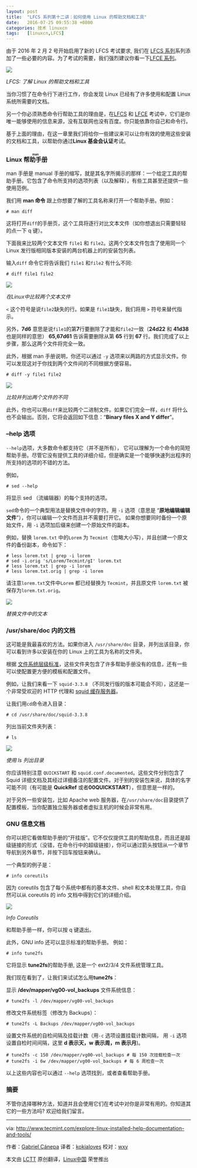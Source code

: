 ```yaml
---
layout: post
title:	"LFCS 系列第十二讲：如何使用 Linux 的帮助文档和工具"
date:	2016-07-25 09:55:38 +0800 
categories:	技术 linuxcn 
tags:	[linuxcn,LFCS]
---
```



由于 2016 年 2 月 2 号开始启用了新的 LFCS 考试要求, 我们在 [LFCS 系列](/article-7161-1.html)系列添加了一些必要的内容。为了考试的需要，我们强烈建议你看一下[LFCE 系列](http://www.tecmint.com/installing-network-services-and-configuring-services-at-system-boot/)。


![](/Asserts/Images//attachment/album/201607/25/095541on1h8wsdutnwn8ru.png)


*LFCS: 了解 Linux 的帮助文档和工具*


当你习惯了在命令行下进行工作，你会发现 Linux 已经有了许多使用和配置 Linux 系统所需要的文档。


另一个你必须熟悉命令行帮助工具的理由是，在[LFCS](/article-7161-1.html) 和 [LFCE](http://www.tecmint.com/installing-network-services-and-configuring-services-at-system-boot/) 考试中，它们是你唯一能够使用的信息来源，没有互联网也没有百度。你只能依靠你自己和命令行。


基于上面的理由，在这一章里我们将给你一些建议来可以让你有效的使用这些安装的文档和工具，以帮助你通过**Linux 基金会认证**考试。


### Linux <ruby> 帮助手册 <rp>  （ </rp> <rt>  man </rt> <rp>  ） </rp></ruby>


man 手册是 manual 手册的缩写，就是其名字所揭示的那样：一个给定工具的帮助手册。它包含了命令所支持的选项列表（以及解释），有些工具甚至还提供一些使用范例。


我们用 **man 命令** 跟上你想要了解的工具名称来打开一个帮助手册。例如：



```
# man diff

```

这将打开`diff`的手册页，这个工具将逐行对比文本文件（如你想退出只需要轻轻的点一下 q 键）。


下面我来比较两个文本文件 `file1` 和 `file2`。这两个文本文件包含了使用同一个 Linux 发行版相同版本安装的两台机器上的的安装包列表。


输入`diff` 命令它将告诉我们 `file1` 和`file2` 有什么不同:



```
# diff file1 file2

```

![](/Asserts/Images//attachment/album/201607/25/095541p277x5ty7ihufb67.png)


*在Linux中比较两个文本文件*


`<` 这个符号是说`file2`缺失的行。如果是 `file1`缺失，我们将用 `>` 符号来替代指示。


另外，**7d6** 意思是说`file1`的第**7**行要删除了才能和`file2`一致（**24d22** 和 **41d38** 也是同样的意思） **65,67d61** 告诉需要删除从第 **65** 行到 **67** 行。我们完成了以上步骤，那么这两个文件将完全一致。


此外，根据 man 手册说明，你还可以通过 `-y` 选项来以两路的方式显示文件。你可以发现这对于你找到两个文件间的不同根据方便容易。



```
# diff -y file1 file2

```

![](/Asserts/Images//attachment/album/201607/25/095542par66q955uu656ui.png)


*比较并列出两个文件的不同*


此外，你也可以用`diff`来比较两个二进制文件。如果它们完全一样，`diff` 将什么也不会输出。否则，它将会返回如下信息：“**Binary files X and Y differ**”。


### –help 选项


`--help`选项，大多数命令都支持它（并不是所有）， 它可以理解为一个命令的简短帮助手册。尽管它没有提供工具的详细介绍，但是确实是一个能够快速列出程序的所支持的选项的不错的方法。


例如，



```
# sed --help

```

将显示 sed （流编辑器）的每个支持的选项。


`sed`命令的一个典型用法是替换文件中的字符。用 `-i` 选项（意思是 “**原地编辑编辑文件**”），你可以编辑一个文件而且并不需要打开它。 如果你想要同时备份一个原始文件，用 `-i` 选项加后缀来创建一个原始文件的副本。


例如，替换 `lorem.txt` 中的`Lorem` 为 `Tecmint`（忽略大小写），并且创建一个原文件的备份副本，命令如下：



```
# less lorem.txt | grep -i lorem
# sed -i.orig 's/Lorem/Tecmint/gI' lorem.txt
# less lorem.txt | grep -i lorem
# less lorem.txt.orig | grep -i lorem

```

请注意`lorem.txt`文件中`Lorem` 都已经替换为 `Tecmint`，并且原文件 `lorem.txt` 被保存为`lorem.txt.orig`。


![](/Asserts/Images//attachment/album/201607/25/095542si4s5z2a542g59rr.png)


*替换文件中的文本*


### /usr/share/doc 内的文档


这可能是我最喜欢的方法。如果你进入 `/usr/share/doc` 目录，并列出该目录，你可以看到许多以安装在你的 Linux 上的工具为名称的文件夹。


根据 [文件系统层级标准](/article-6132-1.html)，这些文件夹包含了许多帮助手册没有的信息，还有一些可以使配置更方便的模板和配置文件。


例如，让我们来看一下 `squid-3.3.8` （不同发行版的版本可能会不同），这还是一个非常受欢迎的 HTTP 代理和 [squid 缓存服务器](http://www.tecmint.com/configure-squid-server-in-linux/)。


让我们用`cd`命令进入目录：



```
# cd /usr/share/doc/squid-3.3.8

```

列出当前文件夹列表：



```
# ls

```

![](/Asserts/Images//attachment/album/201607/25/095543nddiud7rzi2f3ed2.png)


*使用 ls 列出目录*


你应该特别注意 `QUICKSTART` 和 `squid.conf.documented`。这些文件分别包含了 Squid 详细文档及其经过详细备注的配置文件。对于别的安装包来说，具体的名字可能不同（有可能是 **QuickRef** 或者**00QUICKSTART**），但意思是一样的。


对于另外一些安装包，比如 Apache web 服务器，在`/usr/share/doc`目录提供了配置模板，当你配置独立服务器或者虚拟主机的时候会非常有用。


### GNU 信息文档


你可以把它看做帮助手册的“开挂版”。它不仅仅提供工具的帮助信息，而且还是超级链接的形式（没错，在命令行中的超级链接），你可以通过箭头按钮从一个章节导航到另外章节，并按下回车按钮来确认。


一个典型的例子是：



```
# info coreutils

```

因为 coreutils 包含了每个系统中都有的基本文件、shell 和文本处理工具，你自然可以从 coreutils 的 info 文档中得到它们的详细介绍。


![](/Asserts/Images//attachment/album/201607/25/095543xzr5k57jx7fx7ke9.png)


*Info Coreutils*


和帮助手册一样，你可以按 q 键退出。


此外，GNU info 还可以显示标准的帮助手册。 例如：



```
# info tune2fs

```

它将显示 **tune2fs**的帮助手册, 这是一个 ext2/3/4 文件系统管理工具。


我们现在看到了，让我们来试试怎么用**tune2fs**：


显示 **/dev/mapper/vg00-vol\_backups** 文件系统信息：



```
# tune2fs -l /dev/mapper/vg00-vol_backups

```

修改文件系统标签（修改为 Backups）：



```
# tune2fs -L Backups /dev/mapper/vg00-vol_backups

```

设置文件系统的自检间隔及挂载计数（用`-c` 选项设置挂载计数间隔， 用 `-i` 选项设置自检时间间隔，这里 **d 表示天，w 表示周，m 表示月**)。



```
# tune2fs -c 150 /dev/mapper/vg00-vol_backups # 每 150 次挂载检查一次
# tune2fs -i 6w /dev/mapper/vg00-vol_backups # 每 6 周检查一次

```

以上这些内容也可以通过 `--help` 选项找到，或者查看帮助手册。


### 摘要


不管你选择哪种方法，知道并且会使用它们在考试中对你是非常有用的。你知道其它的一些方法吗? 欢迎给我们留言。




---


via: <http://www.tecmint.com/explore-linux-installed-help-documentation-and-tools/>


作者：[Gabriel Cánepa](http://www.tecmint.com/author/gacanepa/) 译者：[kokialoves](https://github.com/kokialoves) 校对：[wxy](https://github.com/wxy)


本文由 [LCTT](https://github.com/LCTT/TranslateProject) 原创翻译，[Linux中国](https://linux.cn/) 荣誉推出
